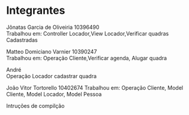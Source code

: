 <h1>Integrantes </h1>

<p>Jônatas Garcia de Oliveiria 10396490<br> 
  Trabalhou em:  Controller Locador,View Locador,Verificar quadras Cadastradas<p>
<p>Matteo Domiciano Varnier 10390247 <br>
  Trabalhou em: Operação Cliente,Verificar agenda, Alugar quadra <p>
<p>André <br>
  Operação Locador cadastrar quadra<p>
<p>João Vitor Tortorello 10402674
  Trabalhou em: Operação Cliente, Model Cliente, Model Locador, Model Pessoa<p>

<p>Intruções de compilção </p>





